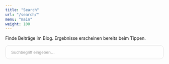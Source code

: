 ```yaml
---
title: "Search"
url: "/search/"
menu: "main"
weight: 100
---
```


<div class="search-page">
  <div class="search-intro">
    <p>Finde Beiträge im Blog. Ergebnisse erscheinen bereits beim Tippen.</p>
  </div>

  <form id="searchForm" class="search-form" role="search">
    <div class="search-box">
      <input
        type="search"
        name="q"
        id="searchInput"
        class="search-input"
        placeholder="Suchbegriff eingeben…"
        autocomplete="off"
        disabled
        aria-label="Blog durchsuchen">
      <button type="button" id="clearSearch" class="clear-search is-hidden" aria-label="Eingabe löschen">×</button>
    </div>
  </form>

  <div id="searchLoading" class="search-loading is-hidden">
    <span>Lade Archiv…</span>
  </div>

  <div id="searchError" class="search-error is-hidden" role="alert"></div>

  <div id="resultsContainer" class="results-container is-hidden">
    <div class="results-meta">
      <p id="resultsCount" class="results-count"></p>
    </div>
    <p id="resultsEmpty" class="results-empty is-hidden"></p>
    <ul id="resultsList" class="results-list"></ul>
  </div>
</div>

<script>
(function() {
	'use strict';

	var searchInput = document.getElementById('searchInput');
	var clearButton = document.getElementById('clearSearch');
	var searchForm = document.getElementById('searchForm');
	var resultsContainer = document.getElementById('resultsContainer');
	var resultsCount = document.getElementById('resultsCount');
	var resultsList = document.getElementById('resultsList');
	var resultsEmpty = document.getElementById('resultsEmpty');
	var searchLoading = document.getElementById('searchLoading');
	var searchError = document.getElementById('searchError');

	var archiveItems = [];
	var loadingTimer = null;

	function normalizeText(value) {
		return (value || '').replace(/\s+/g, ' ').trim();
	}

	function escapeRegExp(value) {
		return value.replace(/[.*+?^${}()|[\]\\]/g, '\\$&');
	}

	function highlight(text, keywords) {
		var highlighted = text;
		keywords.forEach(function(keyword) {
			if (!keyword) {
				return;
			}
			var pattern = new RegExp('(' + escapeRegExp(keyword) + ')', 'ig');
			highlighted = highlighted.replace(pattern, '<mark>$1</mark>');
		});
		return highlighted;
	}

	function buildSnippet(text, keywords) {
		if (!text) {
			return '';
		}
		var lowerText = text.toLowerCase();
		var snippetLength = 220;
		var firstIndex = -1;
		for (var i = 0; i < keywords.length; i += 1) {
			var keyword = keywords[i];
			if (!keyword) {
				continue;
			}
			var idx = lowerText.indexOf(keyword.toLowerCase());
			if (idx !== -1) {
				firstIndex = idx;
				break;
			}
		}
		if (firstIndex === -1) {
			firstIndex = 0;
		}
		var start = Math.max(0, firstIndex - 40);
		var end = Math.min(text.length, start + snippetLength);
		var excerpt = text.slice(start, end);
		if (start > 0) {
			excerpt = '…' + excerpt;
		}
		if (end < text.length) {
			excerpt += '…';
		}
		return highlight(excerpt, keywords);
	}

	function formatDate(value) {
		if (!value) {
			return '';
		}
		var date = new Date(value);
		if (isNaN(date.getTime())) {
			return '';
		}
		try {
			return date.toLocaleDateString('de-DE', {
				year: 'numeric',
				month: '2-digit',
				day: '2-digit'
			});
		} catch (err) {
			var year = date.getFullYear();
			var month = String(date.getMonth() + 1).padStart(2, '0');
			var day = String(date.getDate()).padStart(2, '0');
			return day + '.' + month + '.' + year;
		}
	}

	function toggleClearButton(value) {
		if (value && value.trim().length > 0) {
			clearButton.classList.remove('is-hidden');
		} else {
			clearButton.classList.add('is-hidden');
		}
	}

	function hideResults() {
		resultsContainer.classList.add('is-hidden');
		resultsList.innerHTML = '';
		resultsEmpty.classList.add('is-hidden');
		resultsCount.textContent = '';
	}

	function renderResults(matches, keywords, query) {
		resultsList.innerHTML = '';
		if (matches.length === 0) {
			resultsEmpty.textContent = 'Kein Ergebnis für „' + query + '“.';
			resultsEmpty.classList.remove('is-hidden');
			return;
		}
		resultsEmpty.classList.add('is-hidden');

		matches.forEach(function(item) {
			var li = document.createElement('li');
			li.className = 'results-item';

			var article = document.createElement('article');
			article.className = 'result-card';

			var meta = document.createElement('div');
			meta.className = 'result-meta';

			var dateSpan = document.createElement('span');
			dateSpan.textContent = formatDate(item.date_published);
			meta.appendChild(dateSpan);

			var titleLink = document.createElement('a');
			titleLink.className = 'result-title';
			titleLink.href = item.url;
			titleLink.textContent = item.displayTitle;

			var snippet = document.createElement('p');
			snippet.className = 'result-snippet';
			snippet.innerHTML = buildSnippet(item.content, keywords);

			article.appendChild(meta);
			article.appendChild(titleLink);
			article.appendChild(snippet);
			li.appendChild(article);
			resultsList.appendChild(li);
		});
	}

	function runSearch(query) {
		var currentValue = query || '';
		var trimmed = currentValue.trim();

		toggleClearButton(currentValue);

		if (trimmed.length === 0) {
			hideResults();
			return;
		}

		var keywords = trimmed.toLowerCase().split(/\s+/).filter(Boolean);
		if (keywords.length === 0) {
			hideResults();
			return;
		}

		var matches = archiveItems.filter(function(item) {
			return keywords.every(function(keyword) {
				return item.searchText.indexOf(keyword) !== -1;
			});
		});

		resultsContainer.classList.remove('is-hidden');
		resultsCount.textContent = matches.length + ' ' + (matches.length === 1 ? 'Treffer' : 'Treffer') + ' für „' + trimmed + '“';
		renderResults(matches, keywords, trimmed);
	}

	function submitSearch(query) {
		runSearch(query);
		var url = new URL(window.location.href);
		var trimmed = (query || '').trim();
		if (trimmed.length > 0) {
			url.searchParams.set('q', trimmed);
		} else {
			url.searchParams.delete('q');
		}
		history.replaceState({}, '', url);
	}

	function restoreInitialSearch() {
		var params = new URLSearchParams(window.location.search);
		var q = params.get('q');
		if (q && q.trim().length > 0) {
			searchInput.value = q;
			submitSearch(q);
		} else {
			toggleClearButton('');
		}
	}

	function finishLoading() {
		if (loadingTimer) {
			window.clearTimeout(loadingTimer);
			loadingTimer = null;
		}
		searchLoading.classList.add('is-hidden');
		searchInput.disabled = false;
		searchInput.focus();
	}

	searchForm.addEventListener('submit', function(event) {
		event.preventDefault();
		submitSearch(searchInput.value);
	});

	searchInput.addEventListener('input', function(event) {
		submitSearch(event.target.value);
	});

	searchInput.addEventListener('keydown', function(event) {
		if (event.key === 'Escape') {
			searchInput.value = '';
			submitSearch('');
		}
	});

	clearButton.addEventListener('click', function() {
		searchInput.value = '';
		submitSearch('');
		searchInput.focus();
	});

	loadingTimer = window.setTimeout(function() {
		searchLoading.classList.remove('is-hidden');
	}, 1500);

	fetch('/archive/index.json')
		.then(function(response) {
			if (!response.ok) {
				throw new Error('Archiv konnte nicht geladen werden (Status ' + response.status + ').');
			}
			return response.json();
		})
		.then(function(data) {
			var items = Array.isArray(data.items) ? data.items : [];
			archiveItems = items.map(function(item) {
				var title = normalizeText(item.title || '');
				var content = normalizeText(item.content_text || '');
				return {
					id: item.id || item.url,
					url: item.url,
					date_published: item.date_published,
					displayTitle: title || 'Beitrag ohne Titel',
					content: content,
					searchText: (title + ' ' + content).toLowerCase()
				};
			});
			finishLoading();
			restoreInitialSearch();
		})
		.catch(function(error) {
			finishLoading();
			searchError.textContent = 'Fehler beim Laden des Archivs: ' + error.message;
			searchError.classList.remove('is-hidden');
			searchInput.disabled = true;
			clearButton.disabled = true;
		});
})();
</script>

<style>
.search-page {
	margin: 0;
	padding: 0;
	max-width: none;
}

.search-intro p {
	margin-top: 0;
}

.search-form {
	margin-bottom: 1.5rem;
}

.search-box {
	position: relative;
	display: flex;
	align-items: center;
}

.search-input {
	width: 100%;
	padding: 0.85rem 1.1rem;
	border: 1px solid var(--border, #d4d4d4);
	border-radius: 0.75rem;
	background: var(--surface, #ffffff);
	color: inherit;
	transition: border-color 0.2s ease, box-shadow 0.2s ease;
}

.search-input[disabled] {
	cursor: wait;
	opacity: 0.7;
}

.clear-search {
	position: absolute;
	right: 0.85rem;
	background: transparent;
	border: none;
	cursor: pointer;
	padding: 0;
}

.search-loading {
	display: flex;
	align-items: center;
	justify-content: center;
}

.search-error {
	margin-bottom: 1rem;
	padding: 0.75rem 1rem;
	border-radius: 0.5rem;
	background: rgba(220, 38, 38, 0.1);
}

.results-container {
	display: flex;
	flex-direction: column;
	gap: 1rem;
}

.results-meta {
	display: flex;
	flex-wrap: wrap;
	align-items: center;
	justify-content: flex-start;
	gap: 0.75rem;
}

.results-count {
	margin: 0;
}

.results-empty {
	margin: 0;
	font-style: italic;
}

.results-list {
	list-style: none;
	margin: 0;
	padding: 0;
	display: flex;
	flex-direction: column;
	gap: 1.25rem;
}

.results-item {
	margin: 0;
}

.result-card {
	padding: 0;
	background: transparent;
	border: none;
	box-shadow: none;
}

.result-meta {
	display: flex;
	flex-wrap: wrap;
	gap: 0.5rem;
	align-items: center;
	margin-bottom: 0.35rem;
}

.result-title {
	display: block;
	margin-bottom: 0.35rem;
}

.result-snippet {
	margin: 0;
	line-height: 1.5;
	color: inherit;
}

.result-snippet mark {
	background: #ffd955;
	color: inherit;
	padding: 0 0.15rem;
	border-radius: 0.2rem;
}

.is-hidden {
	display: none !important;
}

@media (max-width: 600px) {
	.search-page {
		padding: 0;
	}

	.result-card {
		padding: 0;
	}
}
</style>
